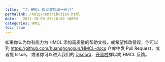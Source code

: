 ```yaml
---
title:  "为 HMCL 帮助文档出一份力"
permalink: /help/contribution.html
date:   2021-10-09 23:18:02 +0800
categories: HMCL
toc: true
---
```


如果你认为你有能力为 HMCL 添加高质量的帮助文档，或希望修改错误，你可以到 https://github.com/huanghongxun/HMCL-docs 仓库中发 Pull Request，或者提 Issue。
或者你可以进入我们的 [Discord](https://discord.gg/jVvC7HfM6U)、[开黑啦](https://kaihei.co/Kx7n3t)群以向 HMCL 反馈。
